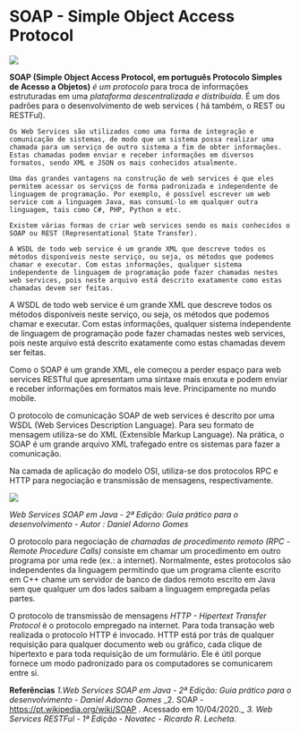 # SOAP - Simple Object Access Protocol

<img src="https://github.com/shnonomura/diarioProgramacao/blob/master/imagem/SOAP/soap.png">

**SOAP (Simple Object Access Protocol, em português Protocolo Simples de Acesso a Objetos)** _é um protocolo_ para troca de informações estruturadas em uma _plataforma descentralizada e distribuída_. É um dos padrões para o desenvolvimento de web services ( há também, o REST ou RESTFul).

	Os Web Services são utilizados como uma forma de integração e comunicação de sistemas, de modo que um sistema possa realizar uma chamada para um serviço de outro sistema a fim de obter informações. Estas chamadas podem enviar e receber informações em diversos formatos, sendo XML e JSON os mais conhecidos atualmente.

	Uma das grandes vantagens na construção de web services é que eles permitem acessar os serviços de forma padronizada e independente de linguagem de programação. Por exemplo, é possível escrever um web service com a linguagem Java, mas consumí-lo em qualquer outra linguagem, tais como C#, PHP, Python e etc.
	
	Existem várias formas de criar web services sendo os mais conhecidos o SOAP ou REST (Representational State Transfer).
	
	A WSDL de todo web service é um grande XML que descreve todos os métodos disponíveis neste serviço, ou seja, os métodos que podemos chamar e executar. Com estas informações, qualquer sistema independente de linguagem de programação pode fazer chamadas nestes web services, pois neste arquivo está descrito exatamente como estas chamadas devem ser feitas.
	
A WSDL de todo web service é um grande XML que descreve todos os métodos disponíveis neste serviço, ou seja, os métodos que podemos chamar e executar. Com estas informações, qualquer sistema independente de linguagem de programação pode fazer chamadas nestes web services, pois neste arquivo está descrito exatamente como estas chamadas devem ser feitas.

Como o SOAP é um grande XML, ele começou a perder espaço para web services RESTful que apresentam uma sintaxe mais enxuta e podem enviar e receber informações em formatos mais leve. Principamente no mundo mobile.

O protocolo de comunicação SOAP de web services é descrito por uma WSDL (Web Services Description Language).
Para seu formato de mensagem utiliza-se do XML (Extensible Markup Language).
Na prática, o SOAP é um grande arquivo XML trafegado entre os sistemas para fazer a comunicação.

Na camada de aplicação do modelo OSI, utiliza-se dos protocolos RPC e HTTP para negociação e transmissão de mensagens, respectivamente.

<img src="https://github.com/shnonomura/diarioProgramacao/blob/master/imagem/SOAP/web_service_soap.JPG">

_Web Services SOAP em Java - 2ª Edição: Guia prático para o desenvolvimento - Autor : Daniel Adorno Gomes_

O protocolo para negociação de _chamadas de procedimento remoto (RPC -Remote Procedure Calls)_ consiste em chamar um procedimento em outro programa por uma rede (ex.: a internet). Normalmente, estes protocolos são independentes da linguagem permitindo que um programa cliente escrito em C++ chame um servidor de banco de dados remoto escrito em Java sem que qualquer um dos lados saibam a linguagem empregada pelas partes.

O protocolo de transmissão de mensagens _HTTP - Hipertext Transfer Protocol_ é o protocolo empregado na internet. Para toda transação web realizada o protocolo HTTP é invocado. HTTP está por trás de qualquer requisição para qualquer documento web ou gráfico, cada clique de hipertexto e para toda requisição de um formulário. Ele é útil porque fornece um modo padronizado para os computadores se comunicarem entre si.

**Referências**
_1.Web Services SOAP em Java - 2ª Edição: Guia prático para o desenvolvimento - Daniel Adorno Gomes_
\_2. SOAP - https://pt.wikipedia.org/wiki/SOAP . Acessado em 10/04/2020._
_3. Web Services RESTFul - 1ª Edição - Novatec - Ricardo R. Lecheta._
